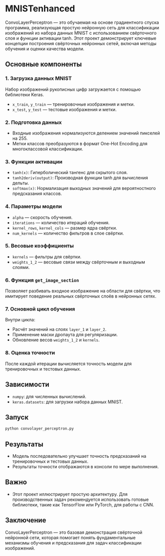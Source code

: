 # MNISTenhanced

ConvoLayerPerceptron — это обучаемая на основе градиентного спуска программа, реализующая простую нейронную сеть для классификации изображений из набора данных MNIST с использованием свёрточного слоя и функции активации tanh. Этот проект демонстрирует ключевые концепции построения свёрточных нейронных сетей, включая методы обучения и оценки качества модели.

## Основные компоненты
### 1. Загрузка данных MNIST
Набор изображений рукописных цифр загружается с помощью библиотеки Keras.
- `x_train`, `y_train` — тренировочные изображения и метки.
- `x_test`, `y_test` — тестовые изображения и метки.

### 2. Подготовка данных
- Входные изображения нормализуются делением значений пикселей на 255.
- Метки классов преобразуются в формат One-Hot Encoding для многоклассовой классификации.

### 3. Функции активации
- `tanh(x)`: Гиперболический тангенс для скрытого слоя.
- `tanh2deriv(output)`: Производная функции tanh для вычисления дельты.
- `softmax(x)`: Нормализация выходных значений для вероятностного предсказания классов.

### 4. Параметры модели
- `alpha` — скорость обучения.
- `iterations` — количество итераций обучения.
- `kernel_rows`, `kernel_cols` — размер ядра свёртки.
- `num_kernels` — количество фильтров в слое свёртки.

### 5. Весовые коэффициенты
- `kernels` — фильтры для свёртки.
- `weights_1_2` — весовые связи между свёрточным и выходным слоями.

### 6. Функция `get_image_section`
Позволяет разбивать входное изображение на области для свёртки, что имитирует поведение реальных свёрточных слоёв в нейронных сетях.

### 7. Основной цикл обучения
Внутри цикла:
- Расчёт значений на слоях `layer_1` и `layer_2`.
- Применение маски дропаута для регуляризации.
- Обновление весов `weights_1_2` и `kernels`.

### 8. Оценка точности
После каждой итерации вычисляется точность модели для тренировочных и тестовых данных.

## Зависимости
- `numpy`: для численных вычислений.
- `keras.datasets`: для загрузки набора данных MNIST.

## Запуск
```bash
python convolayer_perceptron.py
```

## Результаты
- Модель последовательно улучшает точность предсказаний на тренировочных и тестовых данных.
- Результаты точности отображаются в консоли по мере выполнения.

## Важно
- Этот проект иллюстрирует простую архитектуру. Для производственных задач рекомендуется использовать готовые библиотеки, такие как TensorFlow или PyTorch, для работы с CNN.

## Заключение
ConvoLayerPerceptron — это базовая демонстрация свёрточной нейронной сети, которая помогает понять фундаментальные механизмы обучения и предсказания для задач классификации изображений.

